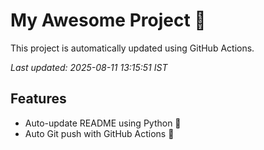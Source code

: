 # My Awesome Project 🚀

This project is automatically updated using GitHub Actions.

_Last updated: 2025-08-11 13:15:51 IST_

## Features
- Auto-update README using Python 🐍
- Auto Git push with GitHub Actions 🤖
